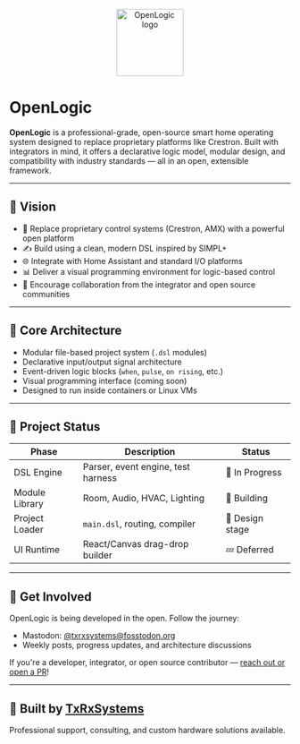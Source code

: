 <p align="center">
  <img src="https://raw.githubusercontent.com/YOUR_GITHUB_USERNAME/openlogic/main/assets/OpenLogic_LogoMark.png" width="120" alt="OpenLogic logo" />
</p>

# OpenLogic

**OpenLogic** is a professional-grade, open-source smart home operating system designed to replace proprietary platforms like Crestron. Built with integrators in mind, it offers a declarative logic model, modular design, and compatibility with industry standards — all in an open, extensible framework.

---

## 🎯 Vision

- 🔧 Replace proprietary control systems (Crestron, AMX) with a powerful open platform  
- ✍️ Build using a clean, modern DSL inspired by SIMPL+  
- 🌐 Integrate with Home Assistant and standard I/O platforms  
- 📊 Deliver a visual programming environment for logic-based control  
- 🤝 Encourage collaboration from the integrator and open source communities  

---

## 🧱 Core Architecture

- Modular file-based project system (`.dsl` modules)
- Declarative input/output signal architecture
- Event-driven logic blocks (`when`, `pulse`, `on rising`, etc.)
- Visual programming interface (coming soon)
- Designed to run inside containers or Linux VMs

---

## 🚀 Project Status

| Phase | Description | Status |
|-------|-------------|--------|
| DSL Engine | Parser, event engine, test harness | 🔧 In Progress |
| Module Library | Room, Audio, HVAC, Lighting | 🔧 Building |
| Project Loader | `main.dsl`, routing, compiler | 🧠 Design stage |
| UI Runtime | React/Canvas drag-drop builder | 💤 Deferred |

---

## 📌 Get Involved

OpenLogic is being developed in the open. Follow the journey:
- Mastodon: [@txrxsystems@fosstodon.org](https://fosstodon.org/@txrxsystems)
- Weekly posts, progress updates, and architecture discussions

If you're a developer, integrator, or open source contributor — [reach out or open a PR](https://github.com/YOUR_GITHUB_USERNAME/openlogic)!

---

## 🧠 Built by [TxRxSystems](https://txrxsystems.io)

Professional support, consulting, and custom hardware solutions available.
